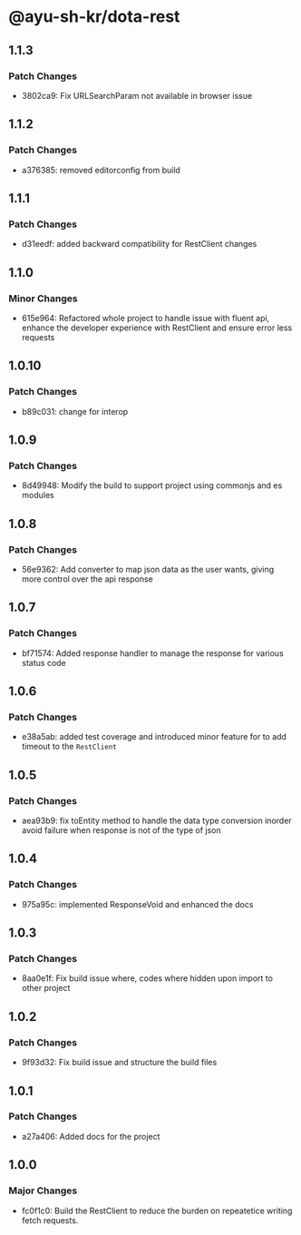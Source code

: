 # @ayu-sh-kr/dota-rest

## 1.1.3

### Patch Changes

- 3802ca9: Fix URLSearchParam not available in browser issue

## 1.1.2

### Patch Changes

- a376385: removed editorconfig from build

## 1.1.1

### Patch Changes

- d31eedf: added backward compatibility for RestClient changes

## 1.1.0

### Minor Changes

- 615e964: Refactored whole project to handle issue with fluent api, enhance the developer experience with RestClient and ensure error less requests

## 1.0.10

### Patch Changes

- b89c031: change for interop

## 1.0.9

### Patch Changes

- 8d49948: Modify the build to support project using commonjs and es modules

## 1.0.8

### Patch Changes

- 56e9362: Add converter to map json data as the user wants, giving more control over the api response

## 1.0.7

### Patch Changes

- bf71574: Added response handler to manage the response for various status code

## 1.0.6

### Patch Changes

- e38a5ab: added test coverage and introduced minor feature for to add timeout to the `RestClient`

## 1.0.5

### Patch Changes

- aea93b9: fix toEntity method to handle the data type conversion inorder avoid failure when response is not of the type of json

## 1.0.4

### Patch Changes

- 975a95c: implemented ResponseVoid and enhanced the docs

## 1.0.3

### Patch Changes

- 8aa0e1f: Fix build issue where, codes where hidden upon import to other project

## 1.0.2

### Patch Changes

- 9f93d32: Fix build issue and structure the build files

## 1.0.1

### Patch Changes

- a27a406: Added docs for the project

## 1.0.0

### Major Changes

- fc0f1c0: Build the RestClient to reduce the burden on repeatetice writing fetch requests.
